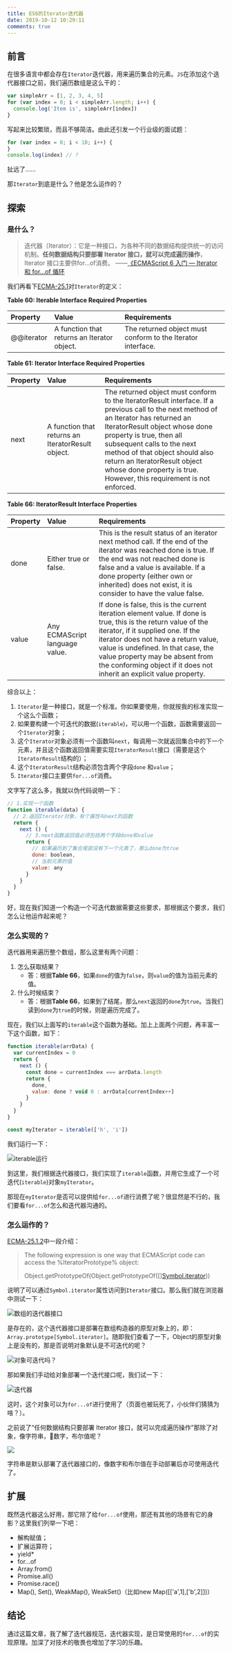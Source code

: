 ```yaml
---
title: ES6的Iterator迭代器
date: 2019-10-12 10:29:11
comments: true
---
```


## 前言

在很多语言中都会存在`Iterator`迭代器，用来遍历集合的元素。`JS`在添加这个迭代器接口之前，我们遍历数组是这么干的：

```js
var simpleArr = [1, 2, 3, 4, 5]
for (var index = 0; i < simpleArr.length; i++) {
  console.log('Item is', simpleArr[index])
}
```

写起来比较繁琐，而且不够简洁。由此还引发一个行业级的面试题：

```js
for (var index = 0; i < 10; i++) {
}
console.log(index) // ?
```

扯远了……

那`Iterator`到底是什么？他是怎么运作的？

## 探索

### 是什么？

> 迭代器（Iterator）：它是一种接口，为各种不同的数据结构提供统一的访问机制。**任何数据结构只要部署 Iterator 接口，就可以完成遍历操作**，Iterator 接口主要供for...of消费。 ——[《ECMAScript 6 入门 — Iterator 和 for...of 循环](https://es6.ruanyifeng.com/#docs/iterator)

我们再看下[ECMA-25.1](https://ecma262.docschina.org/#sec-iteration)对`Iterator`的定义：

**Table 60: Iterable Interface Required Properties**

| Property|Value|Requirements|
|:--|:--|:--|
|@@iterator|A function that returns an Iterator object.|The returned object must conform to the Iterator interface.|

**Table 61: Iterator Interface Required Properties**

|Property|Value|Requirements|
|:--|:--|:--|
|next|A function that returns an IteratorResult object.| The returned object must conform to the IteratorResult interface. If a previous call to the next method of an Iterator has returned an IteratorResult object whose done property is true, then all subsequent calls to the next method of that object should also return an IteratorResult object whose done property is true. However, this requirement is not enforced. |

**Table 66: IteratorResult Interface Properties**

|Property|Value|Requirements|
|:--|:--|:--|
|done|Either true or false.|This is the result status of an iterator next method call. If the end of the iterator was reached done is true. If the end was not reached done is false and a value is available. If a done property (either own or inherited) does not exist, it is consider to have the value false.|
|value|Any ECMAScript language value.|If done is false, this is the current iteration element value. If done is true, this is the return value of the iterator, if it supplied one. If the iterator does not have a return value, value is undefined. In that case, the value property may be absent from the conforming object if it does not inherit an explicit value property.|

综合以上：

1. `Iterator`是一种接口，就是一个标准。你如果要使用，你就按我的标准实现一个这么个函数；
2. 如果要构建一个可迭代的数据(`iterable`)，可以用一个函数，函数需要返回一个`Iterator`对象；
3. 这个`Iterator`对象必须有一个函数叫`next`，每调用一次就返回集合中的下一个元素，并且这个函数返回值需要实现`IteratorResult`接口（需要是这个`IteratorResult`结构的）；
4. 这个`IteratorResult`结构必须包含两个字段`done` 和`value`；
5. `Iterator`接口主要供`for...of`消费。

文字写了这么多，我就以伪代码说明一下：

```js
// 1.实现一个函数
function iterable(data) {
  // 2.返回Iterator对象，有个属性叫next的函数
  return {
    next () {
      // 3.next函数返回值必须包括两个字段done和value
      return {
        // 如果遍历到了集合尾部没有下一个元素了，那么done为true
        done: boolean,
        // 当前元素的值
        value: any
      }
    }
  }
}
```

好，现在我们知道一个构造一个可迭代数据需要这些要求，那根据这个要求，我们怎么让他运作起来呢？

### 怎么实现的？

迭代器用来遍历整个数组，那么这里有两个问题：

1. 怎么获取结果？
   - 答：根据**Table 66**，如果`done`的值为`false`，则`value`的值为当前元素的值。
2. 什么时候结束？
   - 答：根据**Table 66**，如果到了结尾，那么`next`返回的`done`为`true`。当我们读到`done`为`true`的时候，则是遍历完成了。

现在，我们以上面写的`iterable`这个函数为基础。加上上面两个问题，再丰富一下这个函数，如下：

```js
function iterable(arrData) {
  var currentIndex = 0
  return {
    next () {
      const done = currentIndex === arrData.length
      return {
        done,
        value: done ? void 0 : arrData[currentIndex++]
      }
    }
  }
}

const myIterator = iterable(['h', 'i'])
```

我们运行一下：

![iterable运行](https://gitlab.com/imgrs/pic/uploads/900c4f19807b8f642af2f96d82387b5e/n1igojh.png)

到这里，我们根据迭代器接口，我们实现了`iterable`函数，并用它生成了一个可迭代(`iterable`)对象`myIterator`。

那现在`myIterator`是否可以提供给`for...of`进行消费了呢？很显然是不行的，我们要看`for...of`怎么和迭代器沟通的。

### 怎么运作的？

[ECMA-25.1.2](https://ecma262.docschina.org/#sec-iteration)中一段介绍：

> The following expression is one way that ECMAScript code can access the %IteratorPrototype% object:
>
>Object.getPrototypeOf(Object.getPrototypeOf([][Symbol.iterator]()))

说明了可以通过`Symbol.iterator`属性访问到`Iterator`接口。那么我们就在浏览器中测试一下：

![数组的迭代器接口](https://gitlab.com/imgrs/pic/uploads/cc05a89eb346d9eb0475775d65ba47a4/rlkgb6e.png)

是存在的，这个迭代器接口是部署在数组构造器的原型对象上的，即：`Array.prototype[Symbol.iterator]`。随即我们查看了一下，Object的原型对象上是没有的，那是否说明对象默认是不可迭代的呢？

![对象可迭代吗？](https://gitlab.com/imgrs/pic/uploads/7c814895a061df6d017f9b5c24786268/st8o7x6.png)

那如果我们手动给对象部署一个迭代接口呢，我们试一下：

![迭代器](https://gitlab.com/imgrs/pic/uploads/17dbac931d14be72f1239dec7fd52e0d/8owxn4j.png)

这时，这个对象可以为`for...of`进行使用了（页面也被玩死了，小伙伴们猜猜为啥？）。

之前说了“任何数据结构只要部署 Iterator 接口，就可以完成遍历操作”那除了对象，像字符串，数字，布尔值呢？

![](https://gitlab.com/imgrs/pic/uploads/1b8eefe3af546ff940b2021c4ec70d25/2vtovsf.png)

字符串是默认部署了迭代器接口的，像数字和布尔值在手动部署后亦可使用迭代了。

## 扩展

既然迭代器这么好用，那它除了给`for...of`使用，那还有其他的场景有它的身影？这里我们列举一下吧：

- 解构赋值；
- 扩展运算符；
- yield*
- for...of
- Array.from()
- Promise.all()
- Promise.race()
- Map(), Set(), WeakMap(), WeakSet()（比如new Map([['a',1],['b',2]])）

## 结论

通过这篇文章，我了解了迭代器规范，迭代器实现，是日常使用的`for...of`的实现原理。加深了对技术的敬畏也增加了学习的乐趣。
